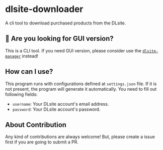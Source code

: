 # dlsite-downloader

A cli tool to download purchased products from the DLsite.

## :telescope: Are you looking for GUI version?

This is a CLI tool. If you need GUI version, please consider use the [`dlsite-manager`](https://github.com/AcrylicShrimp/dlsite-manager) instead!

## How can I use?

This program runs with configurations defined at `settings.json` file. If it is not present, the program will generate it automatically. You need to fill out following fields:

- `username`: Your DLsite account's email address.
- `password`: Your DLsite account's password.

## About Contribution

Any kind of contributions are always welcome! But, please create a issue first if you are going to submit a PR.
